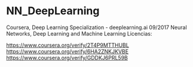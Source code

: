 # NN_DeepLearning
Coursera, Deep Learning Specialization - deeplearning.ai 09/2017
Neural Networks, Deep Learning and Machine Learning 
Licencias: 

https://www.coursera.org/verify/2T4P9MTTHUBL
https://www.coursera.org/verify/6HA2ZNKJKVBE  
https://www.coursera.org/verify/GDDKJ6PRL59B 
